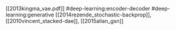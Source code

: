 [[2013kingma_vae.pdf]]
#deep-learning:encoder-decoder #deep-learning:generative
[[2014rezende_stochastic-backprop]], [[2010vincent_stacked-dae]], [[2015alian_gsn]]


